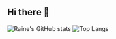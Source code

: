 ## Hi there 👋
![Raine's GitHub stats](https://github-readme-stats.vercel.app/api?username=ChaoticGooose)
![Top Langs](https://github-readme-stats.vercel.app/api/top-langs/?username=ChaoticGooose)
<!--
**ChaoticGooose/ChaoticGooose** is a ✨ _special_ ✨ repository because its `README.md` (this file) appears on your GitHub profile.

Here are some ideas to get you started:

- 🔭 I’m currently working on ...
- 🌱 I’m currently learning ...
- 👯 I’m looking to collaborate on ...
- 🤔 I’m looking for help with ...
- 💬 Ask me about ...
- 📫 How to reach me: ...
- 😄 Pronouns: ...
- ⚡ Fun fact: ...
-->
